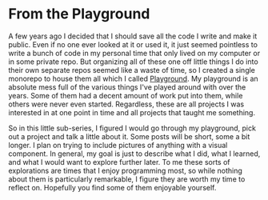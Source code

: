 # From the Playground

A few years ago I decided that I should save all the code I write and make it public. Even if no one ever looked at it or used it, it just seemed pointless to write a bunch of code in my personal time that only lived on my computer or in some private repo. But organizing all of these one off little things I do into their own separate repos seemed like a waste of time, so I created a single monorepo to house them all which I called [Playground](https://github.com/jimmyhmiller/PlayGround). My playground is an absolute mess full of the various things I've played around with over the years. Some of them had a decent amount of work put into them, while others were never even started. Regardless, these are all projects I was interested in at one point in time and all projects that taught me something.

So in this little sub-series, I figured I would go through my playground, pick out a project and talk a little about it. Some posts will be short, some a bit longer. I plan on trying to include pictures of anything with a visual component. In general, my goal is just to describe what I did, what I learned, and what I would want to explore further later. To me these sorts of explorations are times that I enjoy programming most, so while nothing about them is particularly remarkable, I figure they are worth my time to reflect on. Hopefully you find some of them enjoyable yourself.